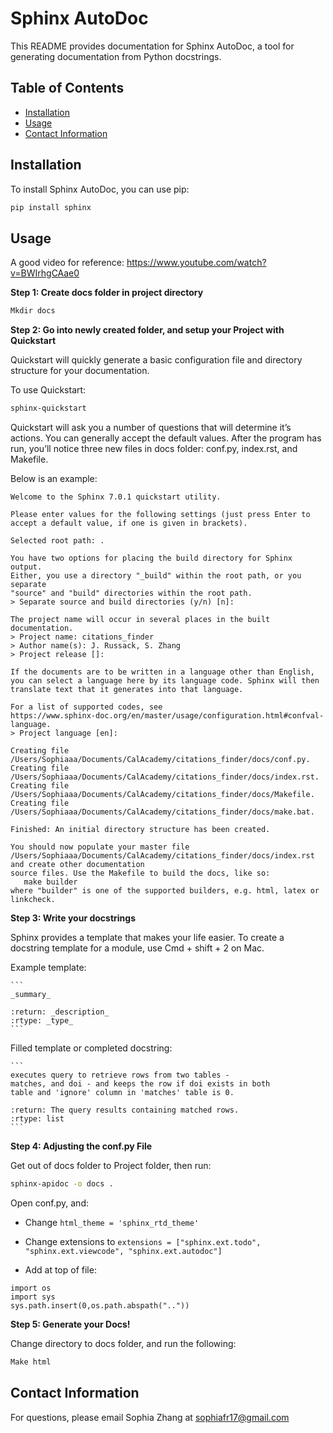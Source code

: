 # Sphinx AutoDoc
This README provides documentation for Sphinx AutoDoc, a tool for generating documentation from Python docstrings.

## Table of Contents
- [Installation](#installation)
- [Usage](#usage)
- [Contact Information](#contact-information)


## Installation
To install Sphinx AutoDoc, you can use pip:

```bash
pip install sphinx
```

## Usage

A good video for reference:
https://www.youtube.com/watch?v=BWIrhgCAae0


**Step 1: Create docs folder in project directory**
```bash
Mkdir docs
```

**Step 2: Go into newly created folder, and setup your Project with Quickstart**

Quickstart will quickly generate a basic configuration file and directory structure for your documentation.

To use Quickstart:
```bash
sphinx-quickstart
```

Quickstart will ask you a number of questions that will determine it’s actions. You can generally accept the default values. After the program has run, you’ll notice three new files in docs folder: conf.py, index.rst, and Makefile.

Below is an example:

```
Welcome to the Sphinx 7.0.1 quickstart utility.

Please enter values for the following settings (just press Enter to
accept a default value, if one is given in brackets).

Selected root path: .

You have two options for placing the build directory for Sphinx output.
Either, you use a directory "_build" within the root path, or you separate
"source" and "build" directories within the root path.
> Separate source and build directories (y/n) [n]: 

The project name will occur in several places in the built documentation.
> Project name: citations_finder
> Author name(s): J. Russack, S. Zhang
> Project release []: 

If the documents are to be written in a language other than English,
you can select a language here by its language code. Sphinx will then
translate text that it generates into that language.

For a list of supported codes, see
https://www.sphinx-doc.org/en/master/usage/configuration.html#confval-language.
> Project language [en]: 

Creating file /Users/Sophiaaa/Documents/CalAcademy/citations_finder/docs/conf.py.
Creating file /Users/Sophiaaa/Documents/CalAcademy/citations_finder/docs/index.rst.
Creating file /Users/Sophiaaa/Documents/CalAcademy/citations_finder/docs/Makefile.
Creating file /Users/Sophiaaa/Documents/CalAcademy/citations_finder/docs/make.bat.

Finished: An initial directory structure has been created.

You should now populate your master file /Users/Sophiaaa/Documents/CalAcademy/citations_finder/docs/index.rst and create other documentation
source files. Use the Makefile to build the docs, like so:
   make builder
where "builder" is one of the supported builders, e.g. html, latex or linkcheck.
```

**Step 3: Write your docstrings**

Sphinx provides a template that makes your life easier. To create a docstring template for a module, use Cmd + shift + 2 on Mac.

Example template:

    ```
    _summary_

    :return: _description_
    :rtype: _type_
    ```

Filled template or completed docstring:

    ```
    executes query to retrieve rows from two tables - 
    matches, and doi - and keeps the row if doi exists in both 
    table and 'ignore' column in 'matches' table is 0.

    :return: The query results containing matched rows.
    :rtype: list
    ```


**Step 4: Adjusting the conf.py File**

Get out of docs folder to Project folder, then run:

```bash
sphinx-apidoc -o docs .
```

Open conf.py, and:

 * Change ```html_theme = 'sphinx_rtd_theme'```

 * Change extensions to ```extensions = ["sphinx.ext.todo", "sphinx.ext.viewcode", "sphinx.ext.autodoc"]```

 * Add at top of file:
 ```
 import os
 import sys
 sys.path.insert(0,os.path.abspath(".."))
 ```

**Step 5: Generate your Docs!**

Change directory to docs folder, and run the following:
```bash
Make html
```

## Contact Information

For questions, please email Sophia Zhang at sophiafr17@gmail.com 